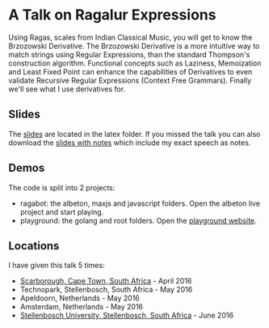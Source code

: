 # A Talk on Ragalur Expressions

Using Ragas, scales from Indian Classical Music, you will get to know the Brzozowski Derivative. 
The Brzozowski Derivative is a more intuitive way to match strings using Regular Expressions, than the standard Thompson's construction algorithm. 
Functional concepts such as Laziness, Memoization and Least Fixed Point can enhance the capabilities of Derivatives to even validate Recursive Regular Expressions (Context Free Grammars). 
Finally we'll see what I use derivatives for.

## Slides

The [slides](https://github.com/awalterschulze/ragax/raw/gh-pages/latex/ragax.pdf) are located in the latex folder.
If you missed the talk you can also download the [slides with notes](https://github.com/awalterschulze/ragax/raw/gh-pages/latex/ragax-with-notes.pdf) which include my exact speech as notes.

## Demos

The code is split into 2 projects:

  - ragabot: the albeton, maxjs and javascript folders.  Open the albeton live project and start playing.
  - playground: the golang and root folders.  Open the [playground website](http://awalterschulze.github.io/ragax/).

## Locations

I have given this talk 5 times:

  - [Scarborough, Cape Town, South Africa](http://www.meetup.com/Cape-Town-Functional-Programmers/events/229984534/) - April 2016
  - Technopark, Stellenbosch, South Africa - May 2016
  - Apeldoorn, Netherlands - May 2016
  - Amsterdam, Netherlands - May 2016
  - [Stellenbosch University, Stellenbosch, South Africa](http://www.meetup.com/Stellenbosch-Computer-Science-Meetup/events/231041690/) - June 2016

